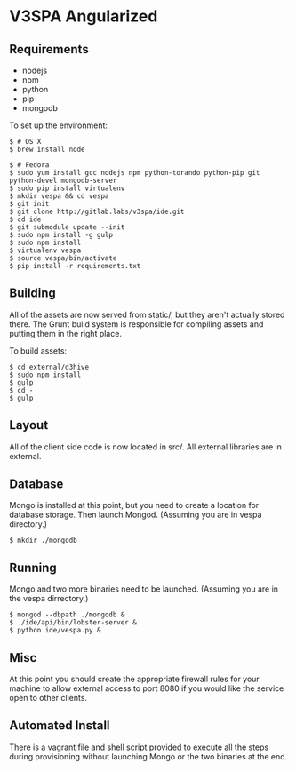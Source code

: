 V3SPA Angularized
=================
## Requirements

- nodejs
- npm
- python
- pip
- mongodb

To set up the environment:

    $ # OS X
    $ brew install node

    $ # Fedora
    $ sudo yum install gcc nodejs npm python-torando python-pip git python-devel mongodb-server
    $ sudo pip install virtualenv
    $ mkdir vespa && cd vespa
    $ git init
    $ git clone http://gitlab.labs/v3spa/ide.git
    $ cd ide
    $ git submodule update --init
    $ sudo npm install -g gulp
    $ sudo npm install
    $ virtualenv vespa
    $ source vespa/bin/activate
    $ pip install -r requirements.txt

## Building

All of the assets are now served from static/, but they aren't
actually stored there. The Grunt build system is responsible for
compiling assets and putting them in the right place.

To build assets:

    $ cd external/d3hive
    $ sudo npm install
    $ gulp
    $ cd -
    $ gulp

## Layout

All of the client side code is now located in src/. All external
libraries are in external.

## Database

Mongo is installed at this point, but you need to create a location
for database storage. Then launch Mongod.
(Assuming you are in vespa directory.)

    $ mkdir ./mongodb

## Running

Mongo and two more binaries need to be launched.
(Assuming you are in the vespa dirrectory.)

    $ mongod --dbpath ./mongodb &
    $ ./ide/api/bin/lobster-server &
    $ python ide/vespa.py &

## Misc
At this point you should create the appropriate firewall rules for 
your machine to allow external access to port 8080 if you would like
the service open to other clients.

## Automated Install

There is a vagrant file and shell script provided to execute all the steps
during provisioning without launching Mongo or the two binaries at the end.

